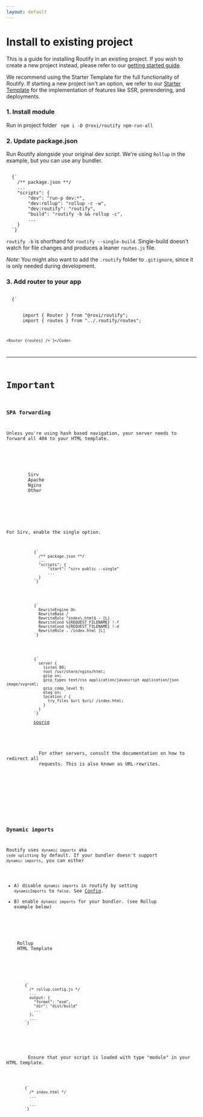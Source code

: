 ```yaml
---
layout: default
---
```


<script>
  import { url, meta } from "@roxi/routify"
  import Code from "@/components/Code.svelte";
  import { Tabs, TabsLink, TabsPage } from "@sveltech/bricks";
  import Note from "@/components/Note.svelte";
  meta.title = "Installation";
  
  /**
   *  this isn't strictly needed, but my vscode's autoformat prefixes
   *  `$url` in markdown with a backslash: `\$url`
   */
  $: link = $url
</script>

<!-- routify:options index=20 -->

# Install to existing project

<p>
  This is a guide for installing Routify in an existing project. If you
  wish to create a new project instead, please refer to our
  <a href={link("/guide/introduction/getting-started")} >getting started guide</a>.
</p>

<Note>
  <p>
    We recommend using the Starter Template for the full functionality of
    Routify. If starting a new project isn't an option, we refer to our
    <a href="https://github.com/roxiness/routify-starter">Starter Template</a>
    for the implementation of features like SSR, prerendering, and deployments.
  </p>
</Note>

### 1. Install module

Run in project folder
<Code> npm i -D @roxi/routify npm-run-all </Code>

### 2. Update package.json

Run Routify alongside your original dev script. We're using `Rollup` in the example, but you can use any bundler.

<Code language="javascript">
  {`
    /** package.json **/
    ...
    "scripts": {
        "dev": "run-p dev:*",
        "dev:rollup": "rollup -c -w",
        "dev:routify": "routify",
        "build": "routify -b && rollup -c",
        ...
    }
  `}
</Code>

`routify -b` is shorthand for `routify --single-build`. Single-build doesn't watch for file changes and produces a leaner `routes.js` file.

_Note_: You might also want to add the `.routify` folder to `.gitignore`, since it is only needed during development.

### 3. Add router to your app

<Code language="html">
  {`
    <!-- src/App.svelte -->
    <scrip`}{`t>
      import { Router } from "@roxi/routify";
      import { routes } from "../.routify/routes";
    </script>

    <Router {routes} />`}</Code>

---

# Important

### SPA forwarding

Unless you're using hash based navigation, your server needs to forward all 404 to your HTML template.

<div class="card">
    <Tabs>
      <div class="c-tabs">
        <TabsLink>Sirv</TabsLink>
        <TabsLink>Apache</TabsLink>
        <TabsLink>Nginx</TabsLink>
        <TabsLink>Other</TabsLink>
      </div>
      <div class="c-tabs-pages">
        <TabsPage>
          <p>For Sirv, enable the single option.</p>
          <Code language="javascript">
            {`
              /** package.json **/
              ...
              "scripts": {
                  "start": "sirv public --single"
                  ...
              }
            `}
          </Code>
        </TabsPage>
        <TabsPage>
          <Code>
            {`
              RewriteEngine On
              RewriteBase /
              RewriteRule ^index\.html$ - [L]
              RewriteCond %{REQUEST_FILENAME} !-f
              RewriteCond %{REQUEST_FILENAME} !-d
              RewriteRule . /index.html [L]
            `}
          </Code>
        </TabsPage>
        <TabsPage>
          <Code>
            {`
              server {
                listen 80;
                root /usr/share/nginx/html;
                gzip on;
                gzip_types text/css application/javascript application/json image/svg+xml;
                gzip_comp_level 9;
                etag on;
                location / {
                  try_files $uri $uri/ /index.html;
                }
              }
            `}
          </Code>
          <a
            href="https://gist.github.com/johngrimes/3a833e23a7db998594c38871e7d3c38e"
            >source</a
          >
        </TabsPage>
        <TabsPage>
          <p>
            For other servers, consult the documentation on how to redirect all
            requests. This is also known as URL-rewrites.
          </p>
        </TabsPage>
      </div>
    </Tabs>
  </div>

### Dynamic imports

Routify uses `dynamic imports` aka `code splitting` by default. If your bundler doesn't support `dynamic imports`, you can either

- A) disable `dynamic imports` in routify by setting `dynamicImports` to `false`. See [Config](/docs/config/build).
- B) enable `dynamic imports` for your bundler. (see Rollup example below)

<Tabs>
  <div class="c-tabs">
    <TabsLink>Rollup</TabsLink>
    <TabsLink>HTML Template</TabsLink>
  </div>
  <div class="c-tabs-pages">
    <TabsPage>
      <Code language="javascript">
        {`
          /* rollup.config.js */
          ...
          output: {
            "format": "esm",
            "dir": "dist/build"
            ...
          },
          ...
        `}
    </Code>
    </TabsPage>
    <TabsPage>
      <p>
        Ensure that your script is loaded with type "module" in your HTML template.
      </p>
      <Code language="html">
        {`
          /* index.html */
          ...
          <script type="module" src='/build/main.js'></script>
          ...
        `}
      </Code>
    </TabsPage>
  </div>
</Tabs>
